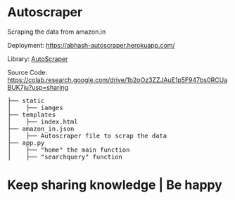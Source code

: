 # Autoscraper
Scraping the data from amazon.in

Deployment: https://abhash-autoscraper.herokuapp.com/

Library: <a href="https://pypi.org/project/autoscraper/">AutoScraper</a>

Source Code: https://colab.research.google.com/drive/1b2oOz3ZZJAuE1p5F947bs0RCUaBUK7ju?usp=sharing
<pre>
├── static
│    ├── iamges
├── templates
│    ├── index.html
├── amazon_in.json
│    ├── Autoscraper file to scrap the data
├── app.py
│    ├── "home" the main function
│    ├── "searchquery" function
</pre>
# Keep sharing knowledge | Be happy



